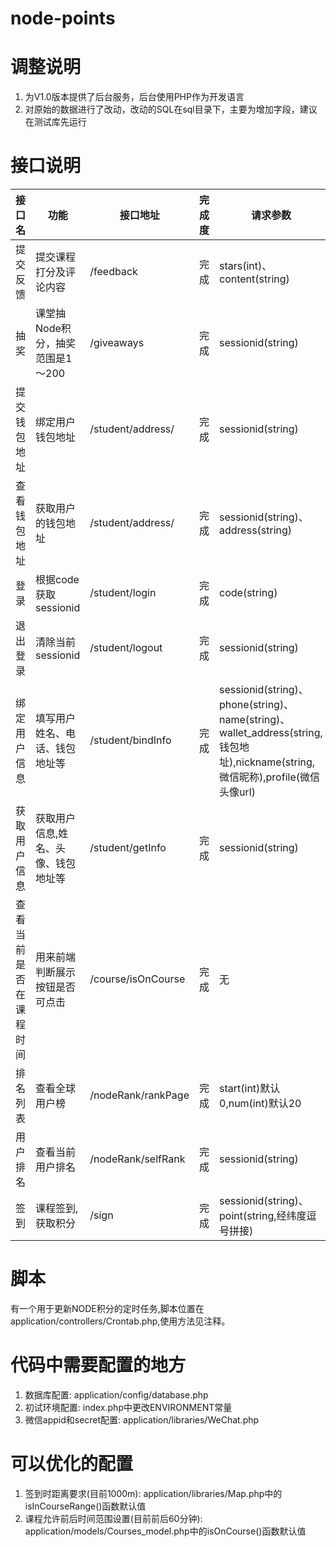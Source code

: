 # node-points

# 调整说明

1. 为V1.0版本提供了后台服务，后台使用PHP作为开发语言
2. 对原始的数据进行了改动，改动的SQL在sql目录下，主要为增加字段，建议在测试库先运行

# 接口说明

|接口名|功能|接口地址|完成度|请求参数|返回结果|返回结果示例| 
|---|---|---|---|---|---|---|
|提交反馈 | 提交课程打分及评论内容|/feedback|完成|stars(int)、content(string)|data:空|{"code":200,"message":ok,"data":{}}|
|抽奖 | 课堂抽Node积分，抽奖范围是1～200 | /giveaways |完成|sessionid(string)|data中增加nodes字段，为node积分|{"code":200,"message":ok,"data":{"nodes":199}}|
|提交钱包地址 | 绑定用户钱包地址 |/student/address/|完成|sessionid(string)|data中增加address字段，为用户钱包地址|{"code":200,"message":ok,"data":{"address":"xxxfffxxxaaeee"}}|
|查看钱包地址| 获取用户的钱包地址|/student/address/|完成|sessionid(string)、address(string)|data:空|{"code":200,"message":ok,"data":{}}|
|登录|根据code获取sessionid|/student/login|完成|code(string)|data包含是否绑定用户信息和sessionid|{code: 200,message: "ok",data: {bind: 1,sessionid: "39bf07012c89aa0a0a83a332b4477bfd"}}|
|退出登录|清除当前sessionid|/student/logout|完成|sessionid(string)|{"code":200,"message":ok,"data":[]}|
|绑定用户信息|填写用户姓名、电话、钱包地址等|/student/bindInfo|完成|sessionid(string)、phone(string)、name(string)、wallet_address(string,钱包地址),nickname(string,微信昵称),profile(微信头像url)|data:空|{"code":200,"message":ok,"data":{}}|
|获取用户信息|获取用户信息,姓名、头像、钱包地址等|/student/getInfo|完成|sessionid(string)|data:空|{"code":200,"message":"ok","data":{"name":"zhangsan","phone":"18700183","wallet_address":"123a18sdaf8dg7s8g0fg8ag","profile":"url","comments":null,"created_at":"2018-05-31 18:06:18","updated_at":"2018-05-31 18:50:21"}}|
|查看当前是否在课程时间|用来前端判断展示按钮是否可点击|/course/isOnCourse|完成|无|data:增加onCourse字段(boolean)|{"code":200,"message":ok,"data":{"onCourse":true}}|
|排名列表|查看全球用户榜|/nodeRank/rankPage|完成|start(int)默认0,num(int)默认20|data包含list和total|{"code":200,"message":"ok","data":{"list":[{"name":"\u4f55\u7476","profile":null,"total":"120"},{"name":"\u674e\u5b8f\u4f1f","profile":null,"total":"100"},{"name":"\u96f7\u529b","profile":"url_test","total":"10"}],"total":3}}|
|用户排名|查看当前用户排名|/nodeRank/selfRank|完成|sessionid(string)|data包含排名|{"code":200,"message":"ok","data":{"self_rank":1}}|
|签到|课程签到,获取积分|/sign|完成|sessionid(string)、point(string,经纬度逗号拼接)|data包含排名|{"code":200,"message":ok,"data":{"nodes":350}}|

# 脚本

有一个用于更新NODE积分的定时任务,脚本位置在application/controllers/Crontab.php,使用方法见注释。

# 代码中需要配置的地方
1. 数据库配置: application/config/database.php
2. 初试环境配置: index.php中更改ENVIRONMENT常量
3. 微信appid和secret配置: application/libraries/WeChat.php

# 可以优化的配置
1. 签到时距离要求(目前1000m): application/libraries/Map.php中的isInCourseRange()函数默认值
2. 课程允许前后时间范围设置(目前前后60分钟): application/models/Courses_model.php中的isOnCourse()函数默认值